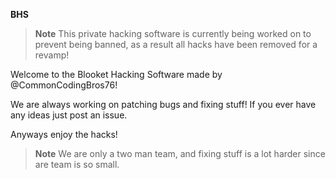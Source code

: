 **BHS**

> **Note** This private hacking software is currently being worked on to prevent being banned, as a result all hacks have been removed for a revamp!

Welcome to the Blooket Hacking Software made by @CommonCodingBros76!

We are always working on patching bugs and fixing stuff!
If you ever have any ideas just post an issue.


Anyways enjoy the hacks!

> **Note** We are only a two man team, and fixing stuff is a lot harder since are team is so small. 


